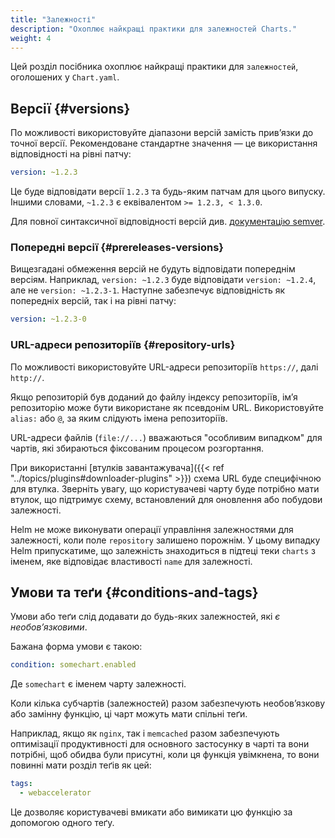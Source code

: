 ```yaml
---
title: "Залежності"
description: "Охоплює найкращі практики для залежностей Charts."
weight: 4
---
```


Цей розділ посібника охоплює найкращі практики для `залежностей`, оголошених у `Chart.yaml`.

## Версії {#versions}

По можливості використовуйте діапазони версій замість привʼязки до точної версії. Рекомендоване стандартне значення — це використання відповідності на рівні патчу:

```yaml
version: ~1.2.3
```

Це буде відповідати версії `1.2.3` та будь-яким патчам для цього випуску. Іншими словами, `~1.2.3` є еквівалентом `>= 1.2.3, < 1.3.0`.

Для повної синтаксичної відповідності версій див. [документацію semver](https://github.com/Masterminds/semver#checking-version-constraints).

### Попередні версії {#prereleases-versions}

Вищезгадані обмеження версій не будуть відповідати попереднім версіям. Наприклад, `version: ~1.2.3` буде відповідати `version: ~1.2.4`, але не `version: ~1.2.3-1`. Наступне забезпечує відповідність як попередніх версій, так і на рівні патчу:

```yaml
version: ~1.2.3-0
```

### URL-адреси репозиторіїв {#repository-urls}

По можливості використовуйте URL-адреси репозиторіїв `https://`, далі `http://`.

Якщо репозиторій був доданий до файлу індексу репозиторіїв, імʼя репозиторію може бути використане як псевдонім URL. Використовуйте `alias:` або `@`, за яким слідують імена репозиторіїв.

URL-адреси файлів (`file://...`) вважаються "особливим випадком" для чартів, які збираються фіксованим процесом розгортання.

При використанні [втулків завантажувача]({{< ref "../topics/plugins#downloader-plugins" >}}) схема URL буде специфічною для втулка. Зверніть увагу, що користувачеві чарту буде потрібно мати втулок, що підтримує схему, встановлений для оновлення або побудови залежності.

Helm не може виконувати операції управління залежностями для залежності, коли поле `repository` залишено порожнім. У цьому випадку Helm припускатиме, що залежність знаходиться в підтеці теки `charts` з іменем, яке відповідає властивості `name` для залежності.

## Умови та теґи {#conditions-and-tags}

Умови або теґи слід додавати до будь-яких залежностей, які _є необовʼязковими_.

Бажана форма умови є такою:

```yaml
condition: somechart.enabled
```

Де `somechart` є іменем чарту залежності.

Коли кілька субчартів (залежностей) разом забезпечують необовʼязкову або замінну функцію, ці чарт можуть мати спільні теґи.

Наприклад, якщо як `nginx`, так і `memcached` разом забезпечують оптимізації продуктивності для основного застосунку в чарті та вони потрібні, щоб обидва були присутні, коли ця функція увімкнена, то вони повинні мати розділ теґів як цей:

```yaml
tags:
  - webaccelerator
```

Це дозволяє користувачеві вмикати або вимикати цю функцію за допомогою одного теґу.
